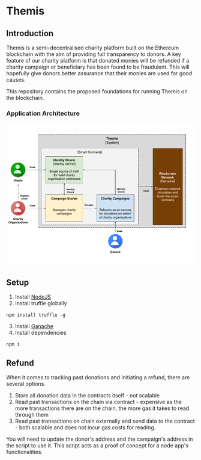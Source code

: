 # Themis
## Introduction
Themis is a semi-decentralised charity platform built on the Ethereum blockchain with the aim of providing full
transparency to donors. A key feature of our charity platform is that donated monies will be refunded if a 
charity campaign or beneficiary has been found to be fraudulent. This will hopefully give donors better assurance
that their monies are used for good causes.

This repository contains the proposed foundations for running Themis on the blockchain.

### Application Architecture

![Themis application architecture](docs/images/Themis%20Application%20Architecture.png)

## Setup
1. Install [NodeJS](https://nodejs.org/en/download/)
2. Install truffle globally
```
npm install truffle -g
```
3. Install [Ganache](https://trufflesuite.com/ganache/)
4. Install dependencies
```
npm i
```

## Refund
When it comes to tracking past donations and initiating a refund, there are several options.
1. Store all donation data in the contracts itself - not scalable
2. Read past transactions on the chain via contract - expensive as the more transactions there are on the chain, the more gas it takes to read through them
3. Read past transactions on chain externally and send data to the contract - both scalable and does not incur gas costs for reading.

You will need to update the donor's address and the campaign's address in the script to use it. This script acts as a proof of concept for a node app's functionalities.
